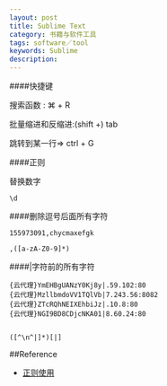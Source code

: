 ```yaml
---
layout: post
title: Sublime Text
category: 书籍与软件工具
tags: software／tool
keywords: Sublime
description: 
---
```


####快捷键

搜索函数 : ⌘ + R

批量缩进和反缩进:(shift +) tab

跳转到某一行=> ctrl + G

####正则

替换数字

```
\d
```


####删除逗号后面所有字符

```
155973091,chycmaxefgk
```

```
,([a-zA-Z0-9]*)
```

####|字符前的所有字符

```
{云代理}YmEHBgUANzY0Kj8y|.59.102:80{云代理}MzllbmdoVV1TQlVb|7.243.56:8082{云代理}ZTcRQhNEIXEhbiJz|.10.8:80{云代理}NGI9BD8CDjcNKA01|8.60.24:80
([^\n^|]*)[|]
```

##Reference

* [正则使用](http://blog.sina.com.cn/s/blog_df71a16c0101k0q0.html)